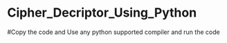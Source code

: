 # Cipher_Decriptor_Using_Python
#Copy the code and Use any python supported compiler and run the code
